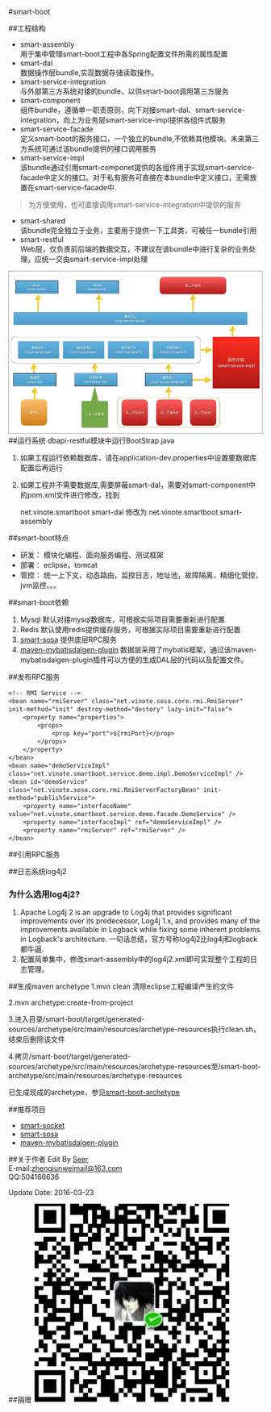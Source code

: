#smart-boot

##工程结构

- smart-assembly   
用于集中管理smart-boot工程中各Spring配置文件所需的属性配置
- smart-dal  
数据操作层bundle,实现数据存储读取操作。
- smart-service-integration  
与外部第三方系统对接的bundle，以供smart-boot调用第三方服务
- smart-component  
组件bundle，遵循单一职责原则，向下对接smart-dal、smart-service-integration，向上为业务层smart-service-impl提供各组件式服务
- smart-service-facade  
定义smart-boot的服务接口，一个独立的bundle,不依赖其他模块。未来第三方系统可通过该bundle提供的接口调用服务
- smart-service-impl  
该bundle通过引用smart-componet提供的各组件用于实现smart-service-facade中定义的接口。对于私有服务可直接在本bundle中定义接口，无需放置在smart-service-facade中.  

>为方便使用，也可直接调用smart-service-integration中提供的服务

- smart-shared  
该bundle完全独立于业务，主要用于提供一下工具类，可被任一bundle引用
- smart-restful  
Web层，仅负责前后端的数据交互，不建议在该bundle中进行复杂的业务处理，应统一交由smart-service-impl处理

![系统结构图](1.png)
##运行系统
dbapi-restful模块中运行BootStrap.java

1. 如果工程运行依赖数据库，请在application-dev.properties中设置要数据库配置后再运行

2. 如果工程并不需要数据库,需要屏蔽smart-dal，需要对smart-component中的pom.xml文件进行修改，找到

	<dependency>
			<groupId>net.vinote.smartboot</groupId>
			<artifactId>smart-dal</artifactId>
	</dependency>
	修改为
	<dependency>
			<groupId>net.vinote.smartboot</groupId>
			<artifactId>smart-assembly</artifactId>
	</dependency>


##smart-boot特点
- 研发：
	模块化编程、面向服务编程、测试框架
- 部署：
	eclipse，tomcat
- 管控：
	统一上下文，动态路由，监控日志，地址池，故障隔离，精细化管控，jvm监控。。。

##smart-boot依赖
1. Mysql 默认对接mysql数据库，可根据实际项目需要重新进行配置
2. Redis 默认使用redis提供缓存服务，可根据实际项目需要重新进行配置
3. [smart-sosa](https://git.oschina.net/smartdms/smart-sosa) 提供底层RPC服务
4. [maven-mybatisdalgen-plugin](https://git.oschina.net/smartdms/maven-mybatisdalgen-plugin) 数据层采用了mybatis框架，通过该maven-mybatisdalgen-plugin插件可以方便的生成DAL层的代码以及配置文件。

##发布RPC服务

	<!-- RMI Service -->
	<bean name="rmiServer" class="net.vinote.sosa.core.rmi.RmiServer" init-method="init" destroy-method="destory" lazy-init="false">
		<property name="properties">
			<props>
				<prop key="port">${rmiPort}</prop>
			</props>
		</property>
	</bean>
	<bean name="demoServiceImpl" class="net.vinote.smartboot.service.demo.impl.DemoServiceImpl" />
	<bean id="demoService" class="net.vinote.sosa.core.rmi.RmiServerFactoryBean" init-method="publishService">
		<property name="interfaceName" value="net.vinote.smartboot.service.demo.facade.DemoService" />
		<property name="interfaceImpl" ref="demoServiceImpl" />
		<property name="rmiServer" ref="rmiServer" />
	</bean>

##引用RPC服务
	<!-- RMI服务 -->
	<bean name="rmiClient" class="net.vinote.sosa.core.rmi.RmiClient" destroy-method="destory" lazy-init="false" init-method="init" />
	<bean id="demoService" class="net.vinote.sosa.core.rmi.RmiClientFactoryBean">
		<property name="rmiClient" ref="rmiClient" />
		<property name="remoteInterface" value="net.vinote.smartboot.service.order.facade.DemoService" />
		<property name="timeout" value="5000" />
	</bean>


##日志系统log4j2
### 为什么选用log4j2?  
1. Apache Log4j 2 is an upgrade to Log4j that provides significant improvements over its predecessor, Log4j 1.x, and provides many of the improvements available in Logback while fixing some inherent problems in Logback's architecture. 一句话总结，官方号称log4j2比log4j和logback都牛逼.
2. 配置简单集中，修改smart-assembly中的log4j2.xml即可实现整个工程的日志管理。


##生成maven archetype
1.mvn clean
清除eclipse工程编译产生的文件
  
2.mvn archetype:create-from-project

3.进入目录/smart-boot/target/generated-sources/archetype/src/main/resources/archetype-resources执行clean.sh，结束后删除该文件

4.拷贝/smart-boot/target/generated-sources/archetype/src/main/resources/archetype-resources至/smart-boot-archetype/src/main/resources/archetype-resources  

已生成现成的archetype，参见[smart-boot-archetype](https://git.oschina.net/smartdms/smart-boot-archetype)


##推荐项目
- [smart-socket](https://git.oschina.net/smartdms/smart-socket)
- [smart-sosa](https://git.oschina.net/smartdms/smart-sosa)
- [maven-mybatisdalgen-plugin](https://git.oschina.net/smartdms/maven-mybatisdalgen-plugin)

##关于作者
Edit By [Seer](http://zhengjunweimail.blog.163.com/)  
E-mail:zhengjunweimail@163.com  
QQ:504166636

Update Date: 2016-03-23

##捐赠
![微信捐赠](wx.png)